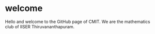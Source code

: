 # welcome
Hello and welcome to the GitHub page of CMIT. We are the mathematics club of IISER Thiruvananthapuram.
